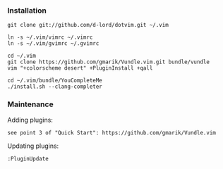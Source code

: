 ### Installation

    git clone git://github.com/d-lord/dotvim.git ~/.vim

    ln -s ~/.vim/vimrc ~/.vimrc
    ln -s ~/.vim/gvimrc ~/.gvimrc

    cd ~/.vim
    git clone https://github.com/gmarik/Vundle.vim.git bundle/vundle
    vim "+colorscheme desert" +PluginInstall +qall

    cd ~/.vim/bundle/YouCompleteMe
    ./install.sh --clang-completer

### Maintenance
Adding plugins:

    see point 3 of "Quick Start": https://github.com/gmarik/Vundle.vim

Updating plugins:

    :PluginUpdate
